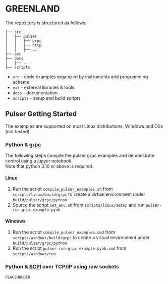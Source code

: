 # GREENLAND
The repository is structured as follows:
```
├── src
│   ├── pulser
│   │   ├── grpc
│   │   ├── http
│   │   ├── ...
├── ext
├── docs
│   ├── ...
├── scripts
```
* `src` - code examples organized by instruments and programming scheme
* `ext` - external libraries & tools
* `docs` - documentation
* `scripts` - setup and build scripts

## Pulser Getting Started
The examples are supported on most Linux distributions, Windows and OSx (not tested).

### Python & [grpc](https://grpc.io/)
The following steps compile the pulser grpc examples and demonstrate control using a jupyer notebook.\
Note that python 3.10 or above is required.

#### Linux
1. Run the script `compile_pulser_examples.sh` from `scripts/linux/build/grpc` to create a virtual environment under `build/pulser/grpc/python`
2. Source the script `set_env.sh` from `scripts/linux/setup` and run `pulser-run-grpc-example-pynb`

#### Windows
1. Run the script `compile_pulser_examples.cmd` from `scripts/windows/build/grpc` to create a virtual environment under `build/pulser/grpc/python`
2. Run the script `pulser-run-grpc-example-pynb.cmd` from `scripts/windows/run`

### Python & [SCPI](https://www.ivifoundation.org/About-IVI/scpi.html) over TCP/IP using raw sockets
`PLACEHOLDER`
